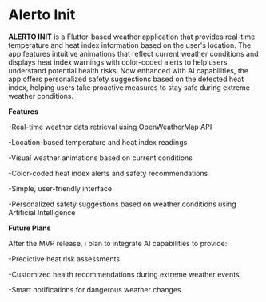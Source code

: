 # Alerto Init

**ALERTO INIT** is a Flutter-based weather application that provides real-time temperature and heat index information based on the user's location. The app features intuitive animations that reflect current weather conditions and displays heat index warnings with color-coded alerts to help users understand potential health risks. Now enhanced with AI capabilities, the app offers personalized safety suggestions based on the detected heat index, helping users take proactive measures to stay safe during extreme weather conditions.

**Features**

-Real-time weather data retrieval using OpenWeatherMap API

-Location-based temperature and heat index readings

-Visual weather animations based on current conditions

-Color-coded heat index alerts and safety recommendations

-Simple, user-friendly interface

-Personalized safety suggestions based on weather conditions using Artificial Intelligence

**Future Plans**

After the MVP release, i plan to integrate AI capabilities to provide:

-Predictive heat risk assessments

-Customized health recommendations during extreme weather events

-Smart notifications for dangerous weather changes

